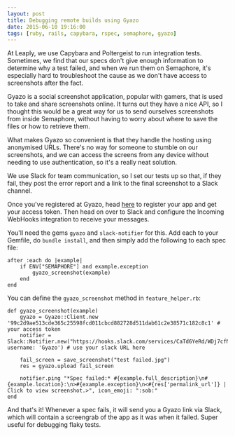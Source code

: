 ```yaml
---
layout: post
title: Debugging remote builds using Gyazo
date: 2015-06-10 19:16:00
tags: [ruby, rails, capybara, rspec, semaphore, gyazo]
---
```

At Leaply, we use Capybara and Poltergeist to run integration tests. Sometimes, we find that our specs don't give enough information to determine why a test failed, and when we run them on Semaphore, it's especially hard to troubleshoot the cause as we don't have access to screenshots after the fact.

Gyazo is a social screenshot application, popular with gamers, that is used to take and share screenshots online. It turns out they have a nice API, so I thought this would be a great way for us to send ourselves screenshots from inside Semaphore, without having to worry about where to save the files or how to retrieve them.

What makes Gyazo so convenient is that they handle the hosting using anonymised URLs. There's no way for someone to stumble on our screenshots, and we can access the screens from any device without needing to use authentication, so it's a really neat solution.

We use Slack for team communication, so I set our tests up so that, if they fail, they post the error report and a link to the final screenshot to a Slack channel.

Once you've registered at Gyazo, head [here](https://gyazo.com/oauth/applications) to register your app and get your access token. Then head on over to Slack and configure the Incoming WebHooks integration to receive your messages.

You'll need the gems `gyazo` and `slack-notifier` for this. Add each to your Gemfile, do `bundle install`, and then simply add the following to each spec file:

    after :each do |example|
        if ENV["SEMAPHORE"] and example.exception
            gyazo_screenshot(example)
        end
    end

You can define the `gyazo_screenshot` method in `feature_helper.rb`:

    def gyazo_screenshot(example)
        gyazo = Gyazo::Client.new '99c2d9ae513cde365c25598fcd011cbcd882728d511dab61c2e38571c182c8c1' # your access token
        notifier = Slack::Notifier.new("https://hooks.slack.com/services/CaTd6YeRd/WDj7cfNOD/srwGKrg724rpMpnUQReE6dLP", username: 'Gyazo') # use your slack URL here

        fail_screen = save_screenshot("test failed.jpg")
        res = gyazo.upload fail_screen

        notifier.ping "*Spec failed:* #{example.full_description}\n#{example.location}:\n>#{example.exception}\n<#{res['permalink_url']} | Click to view screenshot.>", icon_emoji: ":sob:"
    end

And that's it! Whenever a spec fails, it will send you a Gyazo link via Slack, which will contain a screengrab of the app as it was when it failed. Super useful for debugging flaky tests.